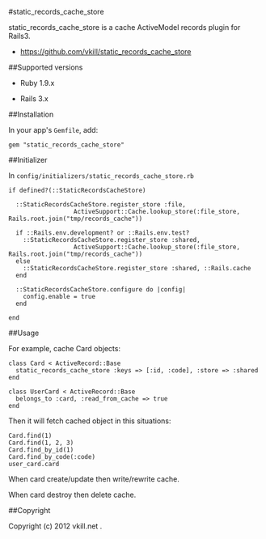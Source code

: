 #static_records_cache_store

static_records_cache_store is a cache ActiveModel records plugin for Rails3.

* https://github.com/vkill/static_records_cache_store

##Supported versions

* Ruby 1.9.x

* Rails 3.x


##Installation

In your app's `Gemfile`, add:

    gem "static_records_cache_store"


##Initializer

In `config/initializers/static_records_cache_store.rb`

    if defined?(::StaticRecordsCacheStore)
      
      ::StaticRecordsCacheStore.register_store :file, 
                      ActiveSupport::Cache.lookup_store(:file_store, Rails.root.join("tmp/records_cache"))

      if ::Rails.env.development? or ::Rails.env.test?
        ::StaticRecordsCacheStore.register_store :shared,
                      ActiveSupport::Cache.lookup_store(:file_store, Rails.root.join("tmp/records_cache"))
      else
        ::StaticRecordsCacheStore.register_store :shared, ::Rails.cache
      end

      ::StaticRecordsCacheStore.configure do |config|
        config.enable = true
      end
      
    end

##Usage

For example, cache Card objects:

    class Card < ActiveRecord::Base
      static_records_cache_store :keys => [:id, :code], :store => :shared
    end

    class UserCard < ActiveRecord::Base
      belongs_to :card, :read_from_cache => true
    end

Then it will fetch cached object in this situations:

    Card.find(1)
    Card.find(1, 2, 3)
    Card.find_by_id(1)
    Card.find_by_code(:code)
    user_card.card

When card create/update then write/rewrite cache.

When card destroy then delete cache.

##Copyright

Copyright (c) 2012 vkill.net .

